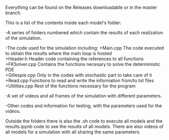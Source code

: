 Everything can be found on the Releases downloadable or in the master branch.

This is a list of the contents inside each model's folder: 

-A series of folders numbered which contain the results of each realization of the simulation.

-The code used for the simulation including:
  +Main.cpp The code executed to obtain the results where the main loop is hosted  
  +Header.h Header code containing the references to all functions  
  +FKSolver.cpp Contains the functions necesary to solve the deterministic PDE  
  +Gillespie.cpp Only in the codes with stochastic part to take care of it 
  +Read.cpp Functions to read and write the information from/to txt files 
  +Utilities.cpp Rest of the functions necessary for the program
  
-A set of videos and all frames of the simulation with different parameters.

-Other codes and information for testing, with the parameters used for the videos.


Outside the folders there is also the .sh code to execute all models and the results.ipynb code to see the results of all models.
There are also videos of all models for a simulation with all sharing the same parameters.
